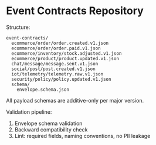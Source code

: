 # Event Contracts Repository

Structure:
```
event-contracts/
  ecommerce/order/order.created.v1.json
  ecommerce/order/order.paid.v1.json
  ecommerce/inventory/stock.adjusted.v1.json
  ecommerce/product/product.updated.v1.json
  chat/message/message.sent.v1.json
  social/post/post.created.v1.json
  iot/telemetry/telemetry.raw.v1.json
  security/policy/policy.updated.v1.json
  schema/
    envelope.schema.json
```

All payload schemas are additive-only per major version.

Validation pipeline:
1. Envelope schema validation
2. Backward compatibility check
3. Lint: required fields, naming conventions, no PII leakage